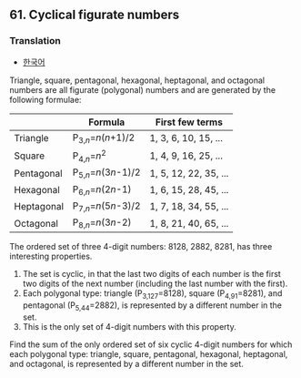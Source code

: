 ## 61. Cyclical figurate numbers

### Translation
* [한국어](./translation-ko.md)

Triangle, square, pentagonal, hexagonal, heptagonal, and octagonal numbers are all figurate (polygonal) numbers and are generated by the following formulae:

&nbsp; | Formula | First few terms
--- | --- | ---
Triangle | P<sub>3,<var>n</var></sub>=<var>n</var>(<var>n</var>+1)/2 | 1, 3, 6, 10, 15, ...
Square | P<sub>4,<var>n</var></sub>=<var>n</var><sup>2</sup> | 1, 4, 9, 16, 25, ...
Pentagonal | P<sub>5,<var>n</var></sub>=<var>n</var>(3<var>n</var>-1)/2 | 1, 5, 12, 22, 35, ...
Hexagonal | P<sub>6,<var>n</var></sub>=<var>n</var>(2<var>n</var>-1) | 1, 6, 15, 28, 45, ...
Heptagonal | P<sub>7,<var>n</var></sub>=<var>n</var>(5<var>n</var>-3)/2 | 1, 7, 18, 34, 55, ...
Octagonal | P<sub>8,<var>n</var></sub>=<var>n</var>(3<var>n</var>-2) | 1, 8, 21, 40, 65, ...

The ordered set of three 4-digit numbers: 8128, 2882, 8281, has three interesting properties.

1. The set is cyclic, in that the last two digits of each number is the first two digits of the next number (including the last number with the first).
2. Each polygonal type: triangle (P<sub>3,127</sub>=8128), square (P<sub>4,91</sub>=8281), and pentagonal (P<sub>5,44</sub>=2882), is represented by a different number in the set.
3. This is the only set of 4-digit numbers with this property.

Find the sum of the only ordered set of six cyclic 4-digit numbers for which each polygonal type: triangle, square, pentagonal, hexagonal, heptagonal, and octagonal, is represented by a different number in the set.

